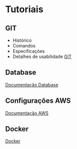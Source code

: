 # Tutoriais


## GIT
* Histórico
* Comandos
* Especificações
* Detalhes de usabilidade
[GIT](./Git.md)

## Database
[Documentação Database](./Database.md)


## Configurações AWS
[Documentação AWS](./AWS.md)

## Docker
[Docker](./Docker.md)

